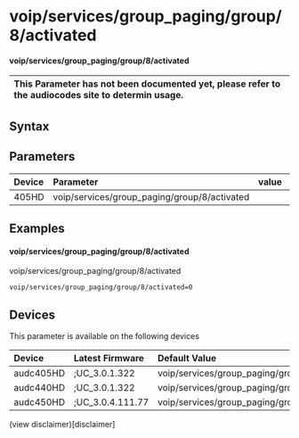﻿---
description: voip/services/group_paging/group/8/activated
search: false
---

# voip/services/group_paging/group/8/activated

#### voip/services/group_paging/group/8/activated


| This Parameter has not been documented yet, please refer to the audiocodes site to determin usage.  | 
| :--- |

## Syntax

## Parameters
|Device|Parameter|value|Description|
|:---|:---|:---|:---|
| 405HD | voip/services/group_paging/group/8/activated |  |  |

## Examples
#### voip/services/group_paging/group/8/activated

voip/services/group_paging/group/8/activated

```
voip/services/group_paging/group/8/activated=0
```

## Devices
This parameter is available on the following devices

| Device | Latest Firmware | Default Value |
|:---|:---|:---|
| audc405HD | ;UC_3.0.1.322 | voip/services/group_paging/group/8/activated=0 
| audc440HD | ;UC_3.0.1.322 | voip/services/group_paging/group/8/activated=0 
| audc450HD | ;UC_3.0.4.111.77 | voip/services/group_paging/group/8/activated=0 

(view disclaimer)[disclaimer]

